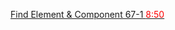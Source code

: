 [Find Element & Component 67-1 <span style="color: red">8:50</span> ](https://web.programming-hero.com/web-9/video/web-9-67-1-module-introduction-and-cart-icon-setup)